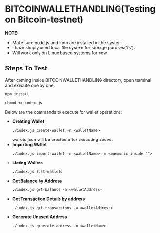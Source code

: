 # BITCOINWALLETHANDLING(Testing on Bitcoin-testnet)

**NOTE:**
- Make sure node.js and npm are installed in the system.
- I have simply used local file system for storage puroses('fs').
- Will work only on Linux based systems for now
  
## Steps To Test
After coming inside BITCOINWALLETHANDLING directory, open terminal and execute one by one:
```
npm install
```
```
chmod +x index.js
```
Below are the commands to execute for wallet operations:

- **Creating Wallet**
  ```
  ./index.js create-wallet -n <walletName>
  ```
  wallets.json will be created after executing above. 
- **Importing Wallet**
  ```
  ./index.js import-wallet -n <walletName> -m <mnemonic inside "">
  ```
- **Listing Wallets**
  ```
  ./index.js list-wallets
  ```
- **Get Balance by Address**
  ```
  ./index.js get-balance -a <walletAddress>
  ```
- **Get Transaction Details by address**
  ```
  ./index.js get-transactions -a <walletAddress>
  ```
- **Generate Unused Address**
  ```
  ./index.js generate-address -n <walletName>
  ``` 
